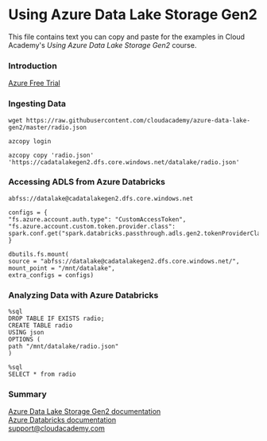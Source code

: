 # Using Azure Data Lake Storage Gen2
This file contains text you can copy and paste for the examples in Cloud Academy's _Using Azure Data Lake Storage Gen2_ course.  

### Introduction
[Azure Free Trial](https://azure.microsoft.com/free) 

### Ingesting Data
```
wget https://raw.githubusercontent.com/cloudacademy/azure-data-lake-gen2/master/radio.json
```
```
azcopy login
```
```
azcopy copy 'radio.json' 'https://cadatalakegen2.dfs.core.windows.net/datalake/radio.json'
```

### Accessing ADLS from Azure Databricks
```
abfss://datalake@cadatalakegen2.dfs.core.windows.net
```
```
configs = {
"fs.azure.account.auth.type": "CustomAccessToken",
"fs.azure.account.custom.token.provider.class": spark.conf.get("spark.databricks.passthrough.adls.gen2.tokenProviderClassName")
}

dbutils.fs.mount(
source = "abfss://datalake@cadatalakegen2.dfs.core.windows.net/",
mount_point = "/mnt/datalake",
extra_configs = configs)
```

### Analyzing Data with Azure Databricks
```
%sql
DROP TABLE IF EXISTS radio;
CREATE TABLE radio
USING json
OPTIONS (
path "/mnt/datalake/radio.json"
)
```
```
%sql
SELECT * from radio
```

### Summary
[Azure Data Lake Storage Gen2 documentation](https://docs.microsoft.com/azure/storage/blobs/data-lake-storage-introduction)  
[Azure Databricks documentation](https://docs.microsoft.com/azure/azure-databricks/)  
support@cloudacademy.com
